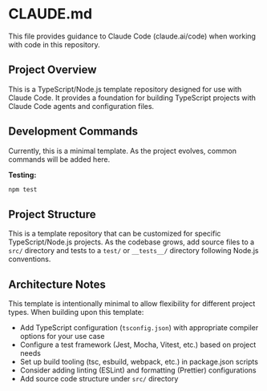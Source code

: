 # CLAUDE.md

This file provides guidance to Claude Code (claude.ai/code) when working with code in this repository.

## Project Overview

This is a TypeScript/Node.js template repository designed for use with Claude Code. It provides a foundation for building TypeScript projects with Claude Code agents and configuration files.

## Development Commands

Currently, this is a minimal template. As the project evolves, common commands will be added here.

**Testing:**
```bash
npm test
```

## Project Structure

This is a template repository that can be customized for specific TypeScript/Node.js projects. As the codebase grows, add source files to a `src/` directory and tests to a `test/` or `__tests__/` directory following Node.js conventions.

## Architecture Notes

This template is intentionally minimal to allow flexibility for different project types. When building upon this template:

- Add TypeScript configuration (`tsconfig.json`) with appropriate compiler options for your use case
- Configure a test framework (Jest, Mocha, Vitest, etc.) based on project needs
- Set up build tooling (tsc, esbuild, webpack, etc.) in package.json scripts
- Consider adding linting (ESLint) and formatting (Prettier) configurations
- Add source code structure under `src/` directory